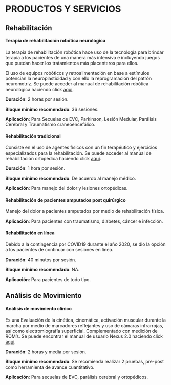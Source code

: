 # PRODUCTOS Y SERVICIOS
## Rehabilitación
#### Terapia de rehabilitación robótica neurológica
La terapia de rehabilitación robótica hace uso de la tecnología para brindar terapia a los pacientes de una manera más intensiva e incluyendo juegos que puedan hacer los tratamientos más placenteros para ellos.

El uso de equipos robóticos y retroalimentación en base a estímulos potencian la neuroplasticidad y con ello la reprogramación del patrón neuromotriz. Se puede acceder al manual de rehabilitación robótica neurológica haciendo click [aquí](https://cibac.sharepoint.com/:w:/r/sites/CIBAC/_layouts/15/Doc.aspx?sourcedoc=%7BD2E5AFBF-AA69-49B7-B8D3-01B63CDEF39C%7D&file=MANUAL%20DE%20USUARIO%20ROBOTICA.docx&action=default&mobileredirect=true).

**Duración**: 2 horas por sesión.

**Bloque mínimo recomendado**: 36 sesiones.

**Aplicación**: Para Secuelas de EVC, Parkinson, Lesión Medular, Parálisis Cerebral y Traumatismo craneoencefálico.
#### Rehabilitación tradicional
Consiste en el uso de agentes físicos con un fin terapéutico y ejercicios especializados para la rehabilitación. Se puede acceder al manual de rehabilitación ortopédica haciendo click [aquí](https://cibac.sharepoint.com/:w:/r/sites/CIBAC/_layouts/15/Doc.aspx?sourcedoc=%7B12FE461D-46B7-48E8-A953-ADBE5CA2ACBC%7D&file=MANUAL%20DE%20FISIOTERAPIA%20CONVENCIONAL.docx&action=default&mobileredirect=true).

**Duración**: 1 hora por sesión.

**Bloque mínimo recomendado**: De acuerdo al manejo médico.

**Aplicación**: Para manejo del dolor y lesiones ortopédicas.
#### Rehabilitación de pacientes amputados post quirúrgico
Manejo del dolor a pacientes amputados por medio de rehabilitación física.

**Aplicación**: Para pacientes con traumatismo, diabetes, cáncer e infección.
#### Rehabilitación en línea
Debido a la contingencia por COVID19 durante el año 2020, se dio la opción a los pacientes de continuar con sesiones en línea.

**Duración**: 40 minutos por sesión.

**Bloque mínimo recomendado**: NA.

**Aplicación**: Para pacientes de todo tipo.

## Análisis de Movimiento
#### Análisis de movimiento clínico
Es una Evaluación de la cinética, cinemática, activación muscular durante la marcha por medio de marcadores reflejantes y uso de cámaras infrarrojas, así como electromiografía superficial. Complementado con medición de ROM’s. Se puede encontrar el manual de usuario Nexus 2.0 haciendo click [aquí](https://cibac.sharepoint.com/:w:/s/CIBAC/EfFELJ22agRLgyET5YgFwvsBW8abZVa3YcGgh2sN_ScXsw?e=ri58Y4).

**Duración**: 2 horas y media por sesión.

**Bloque mínimo recomendado**: Se recomienda realizar 2 pruebas, pre-post como herramienta de avance cuantitativo.

**Aplicación**: Para secuelas de EVC, parálisis cerebral y ortopédicos.
#####
